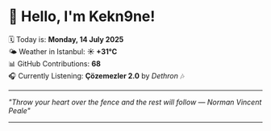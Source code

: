 # 👋 Hello, I'm Kekn9ne!

🗓️ Today is: **Monday, 14 July 2025**  
🌤️ Weather in Istanbul: **☀️   +31°C**  
📊 GitHub Contributions: **68**  
🎧 Currently Listening: **Çözemezler 2.0** by *Dethron* 🎶

---

_"Throw your heart over the fence and the rest will follow — *Norman Vincent Peale*"_

---
